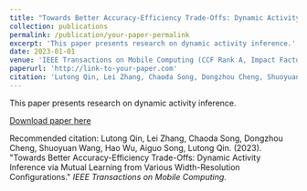 ```yaml
---
title: "Towards Better Accuracy-Efficiency Trade-Offs: Dynamic Activity Inference via Mutual Learning from Various Width-Resolution Configurations"
collection: publications
permalink: /publication/your-paper-permalink
excerpt: 'This paper presents research on dynamic activity inference.'
date: 2023-01-01
venue: 'IEEE Transactions on Mobile Computing (CCF Rank A, Impact Factor: 7.9)'
paperurl: 'http://link-to-your-paper.com'
citation: 'Lutong Qin, Lei Zhang, Chaoda Song, Dongzhou Cheng, Shuoyuan Wang, Hao Wu, Aiguo Song, Lutong Qin. (2023). "Towards Better Accuracy-Efficiency Trade-Offs: Dynamic Activity Inference via Mutual Learning from Various Width-Resolution Configurations." <i>IEEE Transactions on Mobile Computing</i>.'
---
```


This paper presents research on dynamic activity inference.

[Download paper here](http://link-to-your-paper.com)

Recommended citation: Lutong Qin, Lei Zhang, Chaoda Song, Dongzhou Cheng, Shuoyuan Wang, Hao Wu, Aiguo Song, Lutong Qin. (2023). "Towards Better Accuracy-Efficiency Trade-Offs: Dynamic Activity Inference via Mutual Learning from Various Width-Resolution Configurations." <i>IEEE Transactions on Mobile Computing</i>.

